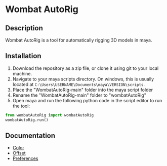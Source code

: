 # Wombat AutoRig

## Description
Wombat AutoRig is a tool for automatically rigging 3D models in maya.

## Installation
1. Download the repository as a zip file, or clone it using git to your local machine.
2. Navigate to your maya scripts directory. On windows, this is usually located at `C:\Users\USERNAME\Documents\maya\VERSION\scripts`.
3. Place the "WombatAutoRig-main" folder into the maya script folder
4. Rename the "WombatAutoRig-main" folder to "wombatAutoRig"
5. Open maya and run the following python code in the script editor to run the tool:
```python
from wombatAutoRig import wombatAutoRig
wombatAutoRig.run()
```





## Documentation

- [Color](docs/Color.md)
- [Offset](docs/Offset.md)
- [Preferences](docs/Preferences.md)
